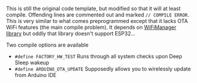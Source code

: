 This is still the original code template, but modified so that it will at least compile. Offending lines are commented out and marked `// COMPILE ERROR`. This is very similar to what comes preprogrammed except that it lacks OTA WiFi features (the main compile problem). It depends on [WiFiManager library](https://github.com/tzapu/WiFiManager) but oddly that library doesn't support ESP32...

Two compile options are available
+ `#define FACTORY_HW_TEST` Runs through all system checks upon Deep Sleep wakeup
+ `#define ARDUINO_OTA_UPDATE` Supposedly allows you to wirelessly update from Arduino IDE
